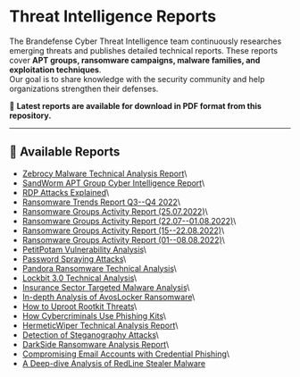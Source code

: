 # Threat Intelligence Reports

The Brandefense Cyber Threat Intelligence team continuously researches
emerging threats and publishes detailed technical reports. These reports
cover **APT groups, ransomware campaigns, malware families, and
exploitation techniques**.\
Our goal is to share knowledge with the security community and help
organizations strengthen their defenses.

📂 **Latest reports are available for download in PDF format from this
repository.**

------------------------------------------------------------------------

## 📑 Available Reports

-   [Zebrocy Malware Technical Analysis
    Report](./Zebrocy%20Malware%20Technical%20Analysis%20Report.pdf)\
-   [SandWorm APT Group Cyber Intelligence
    Report](./SandWorm%20APT%20Group%20Cyber%20Intelligence%20Report.pdf)\
-   [RDP Attacks Explained](./RDP%20Attacks%20Explained.pdf)\
-   [Ransomware Trends Report Q3--Q4
    2022](./RANSOMWARE%20TRENDS%20REPORT%20Q3-Q4%202022.pdf)\
-   [Ransomware Groups Activity Report
    (25.07.2022)](./RANSOMWARE%20GROUPS%20ACTIVITY%20REPORT%2025.07.2022.pdf)\
-   [Ransomware Groups Activity Report
    (22.07--01.08.2022)](./RANSOMWARE%20GROUPS%20ACTIVITY%20REPORT%2022.07-01.08.2022.pdf)\
-   [Ransomware Groups Activity Report
    (15--22.08.2022)](./RANSOMWARE%20GROUPS%20ACTIVITY%20REPORT%2015-22.08.2022.pdf)\
-   [Ransomware Groups Activity Report
    (01--08.08.2022)](./RANSOMWARE%20GROUPS%20ACTIVITY%20REPORT%2001-08.08.2022.pdf)\
-   [PetitPotam Vulnerability
    Analysis](./PetitPotam%20Vulnerability%20Analysis.pdf)\
-   [Password Spraying Attacks](./Password%20Spraying%20Attacks.pdf)\
-   [Pandora Ransomware Technical
    Analysis](./Pandora%20Ransomware%20Technical%20Analysis.pdf)\
-   [Lockbit 3.0 Technical
    Analysis](./Lockbit%203.0%20Technical%20Analysis.pdf)\
-   [Insurance Sector Targeted Malware
    Analysis](./Insurance%20Sector%20Targeted%20Malware%20Analysis%20Report.pdf)\
-   [In-depth Analysis of AvosLocker
    Ransomware](./In-depth%20Analysis%20of%20AvosLocker%20Ransomware.pdf)\
-   [How to Uproot Rootkit
    Threats](./How%20to%20Uproot%20Rootkit%20Threats.pdf)\
-   [How Cybercriminals Use Phishing
    Kits](./How%20Cybercriminals%20Use%20Phishing%20Kits.pdf)\
-   [HermeticWiper Technical Analysis
    Report](./HermeticWiper-Technical-Analysis-Report.pdf)\
-   [Detection of Steganography
    Attacks](./Detection%20of%20Steganography%20Attacks.pdf)\
-   [DarkSide Ransomware Analysis
    Report](./DarkSide%20Ransomware%20Analysis%20Report.pdf)\
-   [Compromising Email Accounts with Credential
    Phishing](./Compromising%20Email%20Accounts%20with%20Credential%20Phishing.pdf)\
-   [A Deep-dive Analysis of RedLine Stealer
    Malware](./A%20Deep-dive%20Analysis%20of%20RedLine%20Stealer%20Malware.pdf)
